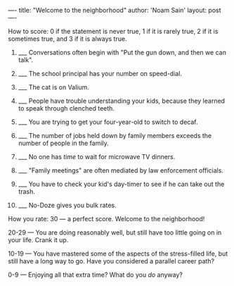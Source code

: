 —-
title: "Welcome to the neighborhood"
author: 'Noam Sain'
layout: post
—-

How to score: 0 if the statement is never true, 1 if it is rarely true, 2 if it is sometimes true, and 3 if it is always true.

1. ___ Conversations often begin with "Put the gun down, and then we can talk".

2. ___ The school principal has your number on speed-dial.

3. ___ The cat is on Valium.

4. ___ People have trouble understanding your kids, because they learned to speak through clenched teeth.

5. ___ You are trying to get your four-year-old to switch to decaf.

6. ___ The number of jobs held down by family members exceeds the number of people in the family.

7. ___ No one has _time_ to wait for microwave TV dinners.

8. ___ "Family meetings" are often mediated by law enforcement officials.

9. ___ You have to check your kid's day-timer to see if he can take out the trash.

10. ___ No-Doze gives you bulk rates.

How you rate: 30 — a perfect score. Welcome to the neighborhood!

20-29 — You are doing reasonably well, but still have too little going on in your life. Crank it up.

10-19 — You have mastered some of the aspects of the stress-filled life, but still have a long way to go. Have you considered a parallel career path?

0-9 — Enjoying all that extra time? What do you _do_ anyway?

